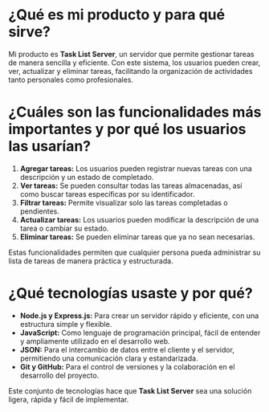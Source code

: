 # ¿Qué es mi producto y para qué sirve?
Mi producto es **Task List Server**, un servidor que permite gestionar tareas de manera sencilla y eficiente. Con este sistema, los usuarios pueden crear, ver, actualizar y eliminar tareas, facilitando la organización de actividades tanto personales como profesionales.

# ¿Cuáles son las funcionalidades más importantes y por qué los usuarios las usarían?
1. **Agregar tareas:** Los usuarios pueden registrar nuevas tareas con una descripción y un estado de completado.
2. **Ver tareas:** Se pueden consultar todas las tareas almacenadas, así como buscar tareas específicas por su identificador.
3. **Filtrar tareas:** Permite visualizar solo las tareas completadas o pendientes.
4. **Actualizar tareas:** Los usuarios pueden modificar la descripción de una tarea o cambiar su estado.
5. **Eliminar tareas:** Se pueden eliminar tareas que ya no sean necesarias.

Estas funcionalidades permiten que cualquier persona pueda administrar su lista de tareas de manera práctica y estructurada.

# ¿Qué tecnologías usaste y por qué?
- **Node.js y Express.js:** Para crear un servidor rápido y eficiente, con una estructura simple y flexible.
- **JavaScript:** Como lenguaje de programación principal, fácil de entender y ampliamente utilizado en el desarrollo web.
- **JSON:** Para el intercambio de datos entre el cliente y el servidor, permitiendo una comunicación clara y estandarizada.
- **Git y GitHub:** Para el control de versiones y la colaboración en el desarrollo del proyecto.

Este conjunto de tecnologías hace que **Task List Server** sea una solución ligera, rápida y fácil de implementar.

